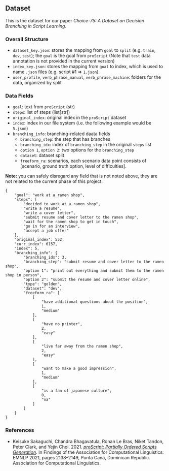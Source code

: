 ## Dataset
This is the dataset for our paper *Choice-75: A Dataset on Decision Branching in Script Learning*.

### Overall Structure
- `dataset_key.json`: stores the mapping from `goal` to `split` (e.g. `train`, `dev`, `test`); the `goal` is the goal from `proScript` (Note that `test` data annotation is not provided in the current version)
- `index_key.json`: stores the mapping from `goal` to index, which is used to name `.json` files (e.g. script #1 => `1.json`).
- `user_profile`, `verb_phrase_manual`, `verb_phrase_machine`: folders for the data, organized by split

### Data Fields
- `goal`: text from `proScript` (str)
- `steps`: list of steps (list[str])
- `original_index`: original index in the `proScript` dataset
- `index`: index in our file system (i.e. the following example would be `5.json`)
- `branching_info`: branching-related daata fields
	- `branching_step`: the step that has branches  
	- `branching_idx`: index of `branching_step` in the original `steps` list
	- `option 1`, `option 2`: two options for the `branching_step` 
	- `dataset`: dataset split
	- `freeform_ra`: scenarios, each scenario data point consists of [scenario, ground truth option, level of difficulties].

**Note:** you can safely disregard any field that is not noted above, they are not related to the current phase of this project.

```
{
    "goal": "work at a ramen shop",
    "steps": [
        "decided to work at a ramen shop",
        "write a resume",
        "write a cover letter",
        "submit resume and cover letter to the ramen shop",
        "wait for the ramen shop to get in touch",
        "go in for an interview",
        "accept a job offer"
    ],
    "original_index": 552,
    "curr_index": 6157,
    "index": 5,
    "branching_info": {
        "branching_idx": 3,
        "branching_step": "submit resume and cover letter to the ramen shop",
        "option 1": "print out everything and submit them to the ramen shop in person",
        "option 2": "submit the resume and cover letter online",
        "type": "golden",
        "dataset": "dev",
        "freeform_ra": [
            [
                "have additional questions about the position",
                1,
                "medium"
            ],
            [
                "have no printer",
                2,
                "easy"
            ],
            [
                "live far away from the ramen shop",
                2,
                "easy"
            ],
            [
                "want to make a good impression",
                1,
                "medium"
            ],
            [
                "is a fan of japanese culture",
                0,
                "na"
            ]
        ]
    }
}
```


### References
- Keisuke Sakaguchi, Chandra Bhagavatula, Ronan Le Bras, Niket Tandon, Peter Clark, and Yejin Choi. 2021. [*proScript: Partially Ordered Scripts Generation*](https://aclanthology.org/2021.findings-emnlp.184). In Findings of the Association for Computational Linguistics: EMNLP 2021, pages 2138–2149, Punta Cana, Dominican Republic. Association for Computational Linguistics.
